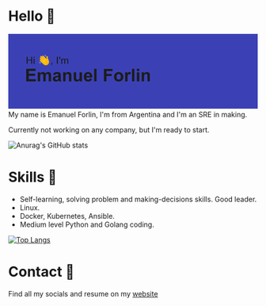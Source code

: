 # Hello 👋
[![MasterHead](https://github.com/emaaForlin/emaaForlin/blob/main/header.png)](https://github.com/emaaForlin/emaaForlin)
My name is Emanuel Forlin, I'm from Argentina and I'm an SRE in making.

Currently not working on any company, but I'm ready to start.

![Anurag's GitHub stats](https://github-readme-stats.vercel.app/api?username=emaaForlin&show_icons=true&theme=blueberry&layout=compact)


# Skills 🏹

* Self-learning, solving problem and making-decisions skills. Good leader.
* Linux.
* Docker, Kubernetes, Ansible.
* Medium level Python and Golang coding.

[![Top Langs](https://github-readme-stats.vercel.app/api/top-langs/?username=emaaForlin&layout=compact&theme=blueberry)](https://github.com/anuraghazra/github-readme-stats)

# Contact 🤙

Find all my socials and resume on my [website](bit.ly/emaaForlin) 

